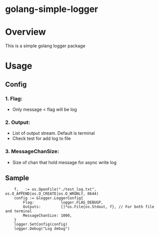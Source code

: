 # golang-simple-logger


# Overview
This is a simple golang logger package

# Usage
## Config
### 1. Flag:
- Only message < flag will be log  
  
### 2. Output:
- List of output stream. Default is terminal
- Check test for add log to file  
  
### 3. MessageChanSize:
- Size of chan that hold message for async write log

## Sample

```
    f, _ := os.OpenFile("./test_log.txt", os.O_APPEND|os.O_CREATE|os.O_WRONLY, 0644)
    config := &logger.LoggerConfig{
        Flag:            logger.FLAG_DEBUGP,
        Outputs:         []*os.File{os.Stdout, f}, // For both file and terminal
        MessageChanSize: 1000,
    }
    logger.SetConfig(config)
    logger.Debug("Log debug")
```


